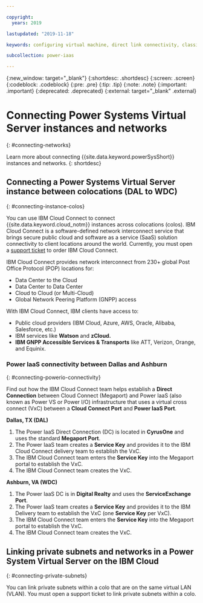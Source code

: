 ```yaml
---

copyright:
  years: 2019

lastupdated: "2019-11-18"

keywords: configuring virtual machine, direct link connectivity, classic infrastructure, power infrastructure, network, Megaport, VxC, POP

subcollection: power-iaas

---
```


{:new_window: target="_blank"}
{:shortdesc: .shortdesc}
{:screen: .screen}
{:codeblock: .codeblock}
{:pre: .pre}
{:tip: .tip}
{:note: .note}
{:important: .important}
{:deprecated: .deprecated}
{:external: target="_blank" .external}

# Connecting Power Systems Virtual Server instances and networks
{: #connecting-networks}

Learn more about connecting {{site.data.keyword.powerSysShort}} instances and networks.
{: shortdesc}

## Connecting a Power Systems Virtual Server instance between colocations (DAL to WDC)
{: #connecting-instance-colos}

You can use IBM Cloud Connect to connect {{site.data.keyword.cloud_notm}} instances across colocations (colos). IBM Cloud Connect is a software-defined network interconnect service that brings secure public cloud and software as a service (SaaS) solution connectivity to client locations around the world. Currently, you must open a [support ticket](/docs/infrastructure/power-iaas?topic=power-iaas-getting-help-and-support) to order IBM Cloud Connect.

IBM Cloud Connect provides network interconnect from 230+ global Post Office Protocol (POP) locations for:

- Data Center to the Cloud
- Data Center to Data Center
- Cloud to Cloud (or Multi-Cloud)
- Global Network Peering Platform (GNPP) access

With IBM Cloud Connect, IBM clients have access to:

- Public cloud providers (IBM Cloud, Azure, AWS, Oracle, Alibaba, Salesforce, etc.)
- IBM services like **Watson** and **zCloud.**
- **IBM GNPP Accessible Services & Transports** like ATT, Verizon, Orange, and Equinix.

### Power IaaS connectivity between Dallas and Ashburn
{: #connecting-powerio-connectivity}

Find out how the IBM Cloud Connect team helps establish a **Direct Connection** between Cloud Connect (Megaport) and Power IaaS (also known as Power VS or Power I/O) infrastructure that uses a virtual cross connect (VxC) between a **Cloud Connect Port** and **Power IaaS Port**.

**Dallas, TX (DAL)**

1. The Power IaaS Direct Connection (DC) is located in **CyrusOne** and uses the standard **Megaport Port**.
2. The Power IaaS team creates a **Service Key** and provides it to the IBM Cloud Connect delivery team to establish the VxC.
3. The IBM Cloud Connect team enters the **Service Key** into the Megaport portal to establish the VxC.
4. The IBM Cloud Connect team creates the VxC.

**Ashburn, VA (WDC)**

1. The Power IaaS DC is in **Digital Realty** and uses the **ServiceExchange Port**.
2. The Power IaaS team creates a **Service Key** and provides it to the IBM Delivery team to establish the VxC (one **Service Key** per VxC).
3. The IBM Cloud Connect team enters the **Service Key** into the Megaport portal to establish the VxC.
4. The IBM Cloud Connect team creates the VxC.

## Linking private subnets and networks in a Power System Virtual Server on the IBM Cloud
{: #connecting-private-subnets}

 You can link private subnets within a colo that are on the same virtual LAN (VLAN). You must open a support ticket to link private subnets within a colo.
